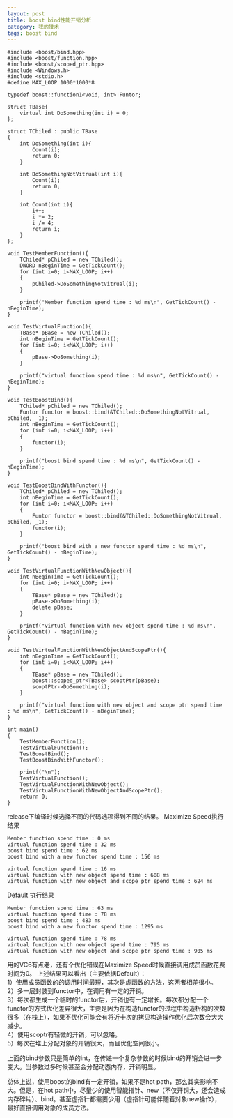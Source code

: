 ```yaml
---
layout: post
title: boost bind性能开销分析
category: 我的技术
tags: boost bind
---
```


```
#include <boost/bind.hpp>
#include <boost/function.hpp>
#include <boost/scoped_ptr.hpp>
#include <Windows.h>
#include <stdio.h>
#define MAX_LOOP 1000*1000*8

typedef boost::function1<void, int> Funtor;

struct TBase{
	virtual int DoSomething(int i) = 0;
};

struct TChiled : public TBase
{
	int DoSomething(int i){
		Count(i);
		return 0;
	}

	int DoSomethingNotVitrual(int i){
		Count(i);
		return 0;
	}

	int Count(int i){
		i++;
		i *= 2;
		i /= 4;
		return i;
	}
};

void TestMemberFunction(){
	TChiled* pChiled = new TChiled();
	DWORD nBeginTime = GetTickCount();
	for (int i=0; i<MAX_LOOP; i++)
	{
		pChiled->DoSomethingNotVitrual(i);
	}
	
	printf("Member function spend time : %d ms\n", GetTickCount() - nBeginTime);
}

void TestVirtualFunction(){
	TBase* pBase = new TChiled();
	int nBeginTime = GetTickCount();
	for (int i=0; i<MAX_LOOP; i++)
	{
		pBase->DoSomething(i);
	}

	printf("virtual function spend time : %d ms\n", GetTickCount() - nBeginTime);
}

void TestBoostBind(){
	TChiled* pChiled = new TChiled();
	Funtor functor = boost::bind(&TChiled::DoSomethingNotVitrual, pChiled, _1);
	int nBeginTime = GetTickCount();
	for (int i=0; i<MAX_LOOP; i++)
	{
		functor(i);
	}
	
	printf("boost bind spend time : %d ms\n", GetTickCount() - nBeginTime);
}

void TestBoostBindWithFunctor(){
	TChiled* pChiled = new TChiled();
	int nBeginTime = GetTickCount();
	for (int i=0; i<MAX_LOOP; i++)
	{
		Funtor functor = boost::bind(&TChiled::DoSomethingNotVitrual, pChiled, _1);
		functor(i);
	}
	
	printf("boost bind with a new functor spend time : %d ms\n", GetTickCount() - nBeginTime);
}

void TestVirtualFunctionWithNewObject(){
	int nBeginTime = GetTickCount();
	for (int i=0; i<MAX_LOOP; i++)
	{
		TBase* pBase = new TChiled();
		pBase->DoSomething(i);
		delete pBase;
	}
	
	printf("virtual function with new object spend time : %d ms\n", GetTickCount() - nBeginTime);
}

void TestVirtualFunctionWithNewObjectAndScopePtr(){
	int nBeginTime = GetTickCount();
	for (int i=0; i<MAX_LOOP; i++)
	{
		TBase* pBase = new TChiled();
		boost::scoped_ptr<TBase> scoptPtr(pBase);
		scoptPtr->DoSomething(i);
	}
	
	printf("virtual function with new object and scope ptr spend time : %d ms\n", GetTickCount() - nBeginTime);
}

int main()
{
	TestMemberFunction();
	TestVirtualFunction();
	TestBoostBind();
	TestBoostBindWithFunctor();

	printf("\n");
	TestVirtualFunction();
	TestVirtualFunctionWithNewObject();
	TestVirtualFunctionWithNewObjectAndScopePtr();
	return 0;
}
```

release下编译时候选择不同的代码选项得到不同的结果。
Maximize Speed执行结果

```
Member function spend time : 0 ms
virtual function spend time : 32 ms
boost bind spend time : 62 ms
boost bind with a new functor spend time : 156 ms

virtual function spend time : 16 ms
virtual function with new object spend time : 608 ms
virtual function with new object and scope ptr spend time : 624 ms
```

Default 执行结果

```
Member function spend time : 63 ms
virtual function spend time : 78 ms
boost bind spend time : 483 ms
boost bind with a new functor spend time : 1295 ms

virtual function spend time : 78 ms
virtual function with new object spend time : 795 ms
virtual function with new object and scope ptr spend time : 905 ms
```

用的VC6有点老，还有个优化错误在Maximize Speed时候直接调用成员函数花费时间为0。
上述结果可以看出（主要依据Default）：  
1）使用成员函数的的调用时间最短，其次是虚函数的方法，这两者相差很小。  
2）多一层封装到functor中，在调用有一定的开销。  
3）每次都生成一个临时的functor后，开销也有一定增长。每次都分配一个functor的方式优化差异很大，主要是因为在构造functor的过程中构造析构的次数很多（在栈上），如果不优化可能会有将近十次的拷贝构造操作优化后次数会大大减少。  
4）使用scoptr有轻微的开销，可以忽略。  
5）每次在堆上分配对象的开销很大，而且优化空间很小。  

上面的bind参数只是简单的int，在传递一个复杂参数的时候bind的开销会进一步变大。当参数过多时候甚至会分配动态内存，开销明显。

总体上说，使用boost的bind有一定开销，如果不是hot path，那么其实影响不大。但是，在hot path中，尽量少的使用智能指针、new（不仅开销大，还会造成内存碎片）、bind。甚至虚指针都需要少用（虚指针可能伴随着对象new操作），最好直接调用对象的成员方法。
